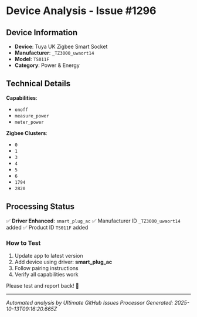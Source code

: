 # Device Analysis - Issue #1296

## Device Information
- **Device**: Tuya UK Zigbee Smart Socket
- **Manufacturer**: `_TZ3000_uwaort14`
- **Model**: `TS011F`
- **Category**: Power & Energy

## Technical Details
**Capabilities**:
- `onoff`
- `measure_power`
- `meter_power`

**Zigbee Clusters**:
- `0`
- `1`
- `3`
- `4`
- `5`
- `6`
- `1794`
- `2820`

## Processing Status
✅ **Driver Enhanced**: `smart_plug_ac`
✅ Manufacturer ID `_TZ3000_uwaort14` added
✅ Product ID `TS011F` added

### How to Test
1. Update app to latest version
2. Add device using driver: **smart_plug_ac**
3. Follow pairing instructions
4. Verify all capabilities work

Please test and report back! 🎉

---
*Automated analysis by Ultimate GitHub Issues Processor*
*Generated: 2025-10-13T09:16:20.665Z*
